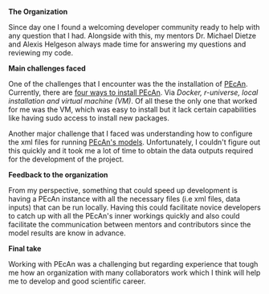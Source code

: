 __The Organization__

Since day one I found a welcoming developer community ready to help with any question that I had. Alongside with this, my mentors Dr. Michael Dietze and Alexis Helgeson always made time for answering my questions and reviewing my code. 

__Main challenges faced__

One of the challenges that I encounter was the the installation of [PEcAn](https://github.com/PecanProject/pecan). Currently, there are [four ways to install PEcAn](https://pecanproject.github.io/pecan-documentation/develop/pecan-manual-setup.html). Via _Docker, r-universe, local installation and virtual machine (VM)_. Of all these the only one that worked for me was the VM, which was easy to install but it lack certain capabilities like having sudo access to install new packages.    

Another major challenge that I faced was understanding how to configure the xml files for running [PEcAn's models](http://isda.ncsa.illinois.edu/~kooper/PEcAn/book/models/). Unfortunately, I couldn't figure out this quickly and it took me a lot of time to obtain the data outputs required for the development of the project. 

__Feedback to the organization__

From my perspective, something that could speed up development is having a PEcAn instance with all the necessary files (i.e xml files, data inputs) that can be run locally. Having this could facilitate novice developers to catch up with all the PEcAn's inner workings quickly and also could facilitate the communication between mentors and contributors since the model results are know in advance. 

__Final take__

Working with PEcAn was a challenging but regarding experience that tough me how an organization with many collaborators work which I think will help me to develop and good scientific career. 







 